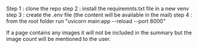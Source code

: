Step 1 : clone the repo
step 2 : install the requiremnts.txt file in a new venv
step 3 : create the .env file (the content will be available in the mail)
step 4 : from the root folder run "uvicorn main:app --reload --port 8000"

If a page contains any images it will not be included in the summary but the image count will be mentioned to the user.
